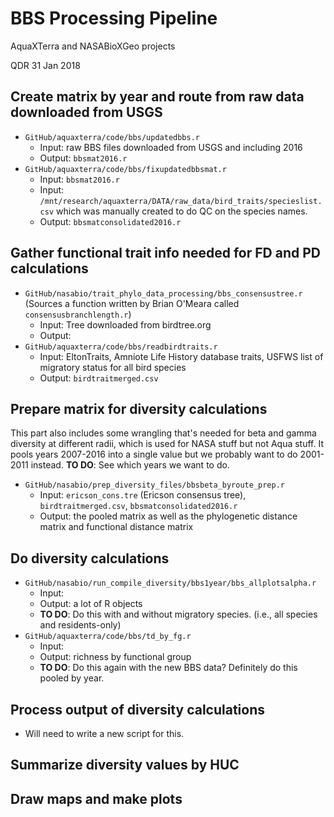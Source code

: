 # BBS Processing Pipeline

AquaXTerra and NASABioXGeo projects

QDR 31 Jan 2018

## Create matrix by year and route from raw data downloaded from USGS

- `GitHub/aquaxterra/code/bbs/updatedbbs.r`
	- Input: raw BBS files downloaded from USGS and including 2016
	- Output: `bbsmat2016.r`
- `GitHub/aquaxterra/code/bbs/fixupdatedbbsmat.r` 
	- Input: `bbsmat2016.r`
	- Input: `/mnt/research/aquaxterra/DATA/raw_data/bird_traits/specieslist.csv` which was manually created to do QC on the species names.
	- Output: `bbsmatconsolidated2016.r`

## Gather functional trait info needed for FD and PD calculations

- `GitHub/nasabio/trait_phylo_data_processing/bbs_consensustree.r` (Sources a function written by Brian O'Meara called `consensusbranchlength.r`)
	- Input: Tree downloaded from birdtree.org
	- Output: 
- `GitHub/aquaxterra/code/bbs/readbirdtraits.r`
	- Input: EltonTraits, Amniote Life History database traits, USFWS list of migratory status for all bird species
	- Output: `birdtraitmerged.csv`

## Prepare matrix for diversity calculations

This part also includes some wrangling that's needed for beta and gamma diversity at different radii, which is used for NASA stuff but not Aqua stuff. It pools years 2007-2016 into a single value but we probably want to do 2001-2011 instead. **TO DO**: See which years we want to do.

- `GitHub/nasabio/prep_diversity_files/bbsbeta_byroute_prep.r`
	- Input: `ericson_cons.tre` (Ericson consensus tree), `birdtraitmerged.csv`, `bbsmatconsolidated2016.r`
	- Output: the pooled matrix as well as the phylogenetic distance matrix and functional distance matrix

## Do diversity calculations

- `GitHub/nasabio/run_compile_diversity/bbs1year/bbs_allplotsalpha.r`
	- Input:
	- Output: a lot of R objects
	- **TO DO**: Do this with and without migratory species. (i.e., all species and residents-only)
- `GitHub/aquaxterra/code/bbs/td_by_fg.r`
	- Input:
	- Output: richness by functional group
	- **TO DO**: Do this again with the new BBS data? Definitely do this pooled by year.

## Process output of diversity calculations

- Will need to write a new script for this.

## Summarize diversity values by HUC

## Draw maps and make plots

